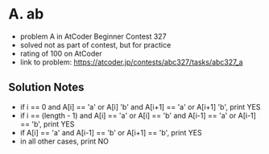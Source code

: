 # A. ab

* problem A in AtCoder Beginner Contest 327
* solved not as part of contest, but for practice
* rating of 100 on AtCoder
* link to problem: https://atcoder.jp/contests/abc327/tasks/abc327_a

## Solution Notes

* if i == 0 and A[i] == 'a' or A[i] 'b' and A[i+1] == 'a' or A[i+1] 'b', print YES
* if i == (length - 1) and A[i] == 'a' or A[i] == 'b' and A[i-1] == 'a' or A[i-1] == 'b', print YES
* if A[i] == 'a' and A[i-1] == 'b' or A[i+1] == 'b', print YES
* in all other cases, print NO